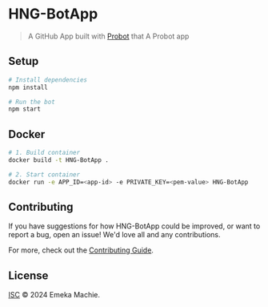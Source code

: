 # HNG-BotApp

> A GitHub App built with [Probot](https://github.com/probot/probot) that A Probot app

## Setup

```sh
# Install dependencies
npm install

# Run the bot
npm start
```

## Docker

```sh
# 1. Build container
docker build -t HNG-BotApp .

# 2. Start container
docker run -e APP_ID=<app-id> -e PRIVATE_KEY=<pem-value> HNG-BotApp
```

## Contributing

If you have suggestions for how HNG-BotApp could be improved, or want to report a bug, open an issue! We'd love all and any contributions.

For more, check out the [Contributing Guide](CONTRIBUTING.md).

## License

[ISC](LICENSE) © 2024 Emeka Machie.
